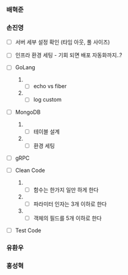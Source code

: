 ### 배혁준


### 손진영
- [ ] 서버 세부 설정 확인 (타임 아웃, 풀 사이즈)
- [ ] 인프라 환경 세팅 - 기회 되면 배포 자동화까지..?
- [ ] GoLang
  1.  - [ ] echo vs fiber
  1.  - [ ] log custom
- [ ] MongoDB
  1.  - [ ] 테이블 설계
  1.  - [ ] 환경 세팅
- [ ] gRPC
- [ ] Clean Code
  1.  - [ ] 함수는 한가지 일만 하게 한다
  1.  - [ ] 파라미터 인자는 3개 이하로 한다
  1.  - [ ] 객체의 필드를 5개 이하로 한다
- [ ] Test Code



### 유환우


### 홍성혁

